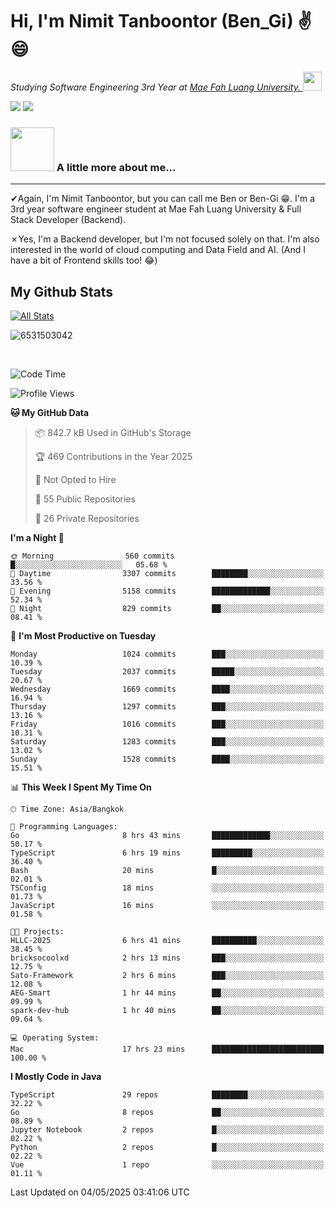# Hi, I'm Nimit Tanboontor (Ben_Gi) ✌😄
<p><em>Studying Software Engineering 3rd Year at <a href="https://en.mfu.ac.th/home.html"> Mae Fah Luang University.
</a><img src="https://media.giphy.com/media/WUlplcMpOCEmTGBtBW/giphy.gif" width="30"> </em></p>


[![](https://img.shields.io/badge/linkedin-%230077B5.svg?style=for-the-badge&logo=linkedin)]([https://www.linkedin.com/in/thanaphoom-babparn/](https://www.linkedin.com/in/nimit-tanbooutor-798139246/))
[![](https://img.shields.io/badge/Medium-12100E?style=for-the-badge&logo=medium&logoColor=white)](https://medium.com/@nimittanbooutor)

### <img src="https://media.giphy.com/media/VgCDAzcKvsR6OM0uWg/giphy.gif" width="70"> A little more about me...  

<hr> <!-- Horizontal line -->

&#10004;Again, I'm Nimit Tanboontor, but you can call me Ben or Ben-Gi 😁. I'm a 3rd year software engineer student at Mae Fah Luang University & Full Stack Developer (Backend).

&#10007;Yes, I'm a Backend developer, but I'm not focused solely on that. I'm also interested in the world of cloud computing and Data Field and AI. (And I have a bit of Frontend skills too! 😂)


## My Github Stats

[![All Stats](https://github-readme-stats.vercel.app/api?username=6531503042&show_icons=true&theme=algolia)](https://github.com/6531503042)

<p><img align="center" src="https://github-readme-streak-stats.herokuapp.com/?user=6531503042&" alt="6531503042" /></p>

<br />


<!--START_SECTION:waka-->
![Code Time](http://img.shields.io/badge/Code%20Time-525%20hrs%2038%20mins-blue)

![Profile Views](http://img.shields.io/badge/Profile%20Views-0-blue)

**🐱 My GitHub Data** 

> 📦 842.7 kB Used in GitHub's Storage 
 > 
> 🏆 469 Contributions in the Year 2025
 > 
> 🚫 Not Opted to Hire
 > 
> 📜 55 Public Repositories 
 > 
> 🔑 26 Private Repositories 
 > 
**I'm a Night 🦉** 

```text
🌞 Morning                560 commits         █░░░░░░░░░░░░░░░░░░░░░░░░   05.68 % 
🌆 Daytime                3307 commits        ████████░░░░░░░░░░░░░░░░░   33.56 % 
🌃 Evening                5158 commits        █████████████░░░░░░░░░░░░   52.34 % 
🌙 Night                  829 commits         ██░░░░░░░░░░░░░░░░░░░░░░░   08.41 % 
```
📅 **I'm Most Productive on Tuesday** 

```text
Monday                   1024 commits        ███░░░░░░░░░░░░░░░░░░░░░░   10.39 % 
Tuesday                  2037 commits        █████░░░░░░░░░░░░░░░░░░░░   20.67 % 
Wednesday                1669 commits        ████░░░░░░░░░░░░░░░░░░░░░   16.94 % 
Thursday                 1297 commits        ███░░░░░░░░░░░░░░░░░░░░░░   13.16 % 
Friday                   1016 commits        ███░░░░░░░░░░░░░░░░░░░░░░   10.31 % 
Saturday                 1283 commits        ███░░░░░░░░░░░░░░░░░░░░░░   13.02 % 
Sunday                   1528 commits        ████░░░░░░░░░░░░░░░░░░░░░   15.51 % 
```


📊 **This Week I Spent My Time On** 

```text
🕑︎ Time Zone: Asia/Bangkok

💬 Programming Languages: 
Go                       8 hrs 43 mins       █████████████░░░░░░░░░░░░   50.17 % 
TypeScript               6 hrs 19 mins       █████████░░░░░░░░░░░░░░░░   36.40 % 
Bash                     20 mins             █░░░░░░░░░░░░░░░░░░░░░░░░   02.01 % 
TSConfig                 18 mins             ░░░░░░░░░░░░░░░░░░░░░░░░░   01.73 % 
JavaScript               16 mins             ░░░░░░░░░░░░░░░░░░░░░░░░░   01.58 % 

🐱‍💻 Projects: 
HLLC-2025                6 hrs 41 mins       ██████████░░░░░░░░░░░░░░░   38.45 % 
bricksocoolxd            2 hrs 13 mins       ███░░░░░░░░░░░░░░░░░░░░░░   12.75 % 
Sato-Framework           2 hrs 6 mins        ███░░░░░░░░░░░░░░░░░░░░░░   12.08 % 
AEG-Smart                1 hr 44 mins        ██░░░░░░░░░░░░░░░░░░░░░░░   09.99 % 
spark-dev-hub            1 hr 40 mins        ██░░░░░░░░░░░░░░░░░░░░░░░   09.64 % 

💻 Operating System: 
Mac                      17 hrs 23 mins      █████████████████████████   100.00 % 
```

**I Mostly Code in Java** 

```text
TypeScript               29 repos            ████████░░░░░░░░░░░░░░░░░   32.22 % 
Go                       8 repos             ██░░░░░░░░░░░░░░░░░░░░░░░   08.89 % 
Jupyter Notebook         2 repos             █░░░░░░░░░░░░░░░░░░░░░░░░   02.22 % 
Python                   2 repos             █░░░░░░░░░░░░░░░░░░░░░░░░   02.22 % 
Vue                      1 repo              ░░░░░░░░░░░░░░░░░░░░░░░░░   01.11 % 
```




 Last Updated on 04/05/2025 03:41:06 UTC
<!--END_SECTION:waka-->
